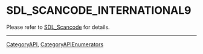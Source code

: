 # SDL_SCANCODE_INTERNATIONAL9

Please refer to [SDL_Scancode](SDL_Scancode) for details.

----
[CategoryAPI](CategoryAPI), [CategoryAPIEnumerators](CategoryAPIEnumerators)


